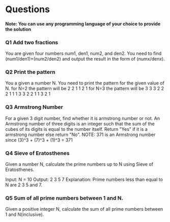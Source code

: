 # Questions

#### Note: You can use any programming language of your choice to provide the solution 

### Q1 Add two fractions
You are given four numbers num1, den1, num2, and den2. You need to find (num1/den1)+(num2/den2) and output the result in the form of (numx/denx). 

### Q2 Print the pattern
You a given a number N. You need to print the pattern for the given value of N.
for N=2 the pattern will be 
2 2 1 1
2 1
for N=3 the pattern will be 
3 3 3 2 2 2 1 1 1
3 3 2 2 1 1
3 2 1

### Q3 Armstrong Number
For a given 3 digit number, find whether it is armstrong number or not. An Armstrong number of three digits is an integer such that the sum of the cubes of its digits is equal to the number itself. Return "Yes" if it is a armstrong number else return "No".
NOTE: 371 is an Armstrong number since (3)^3 + (7)^3 + (1)^3 = 371


### Q4 Sieve of Eratosthenes

Given a number N, calculate the prime numbers up to N using Sieve of Eratosthenes.  

Input:
N = 10
Output:
2 3 5 7
Explanation:
Prime numbers less than equal to N 
are 2 3 5 and 7.

### Q5 Sum of all prime numbers between 1 and N. 

Given a positive integer N, calculate the sum of all prime numbers between 1 and N(inclusive).


